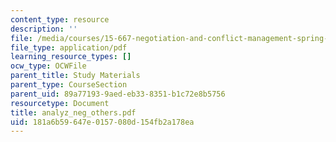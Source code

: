 ```yaml
---
content_type: resource
description: ''
file: /media/courses/15-667-negotiation-and-conflict-management-spring-2001/181a6b59647e0157080d154fb2a178ea_analyz_neg_others.pdf
file_type: application/pdf
learning_resource_types: []
ocw_type: OCWFile
parent_title: Study Materials
parent_type: CourseSection
parent_uid: 89a77193-9aed-eb33-8351-b1c72e8b5756
resourcetype: Document
title: analyz_neg_others.pdf
uid: 181a6b59-647e-0157-080d-154fb2a178ea
---
```

